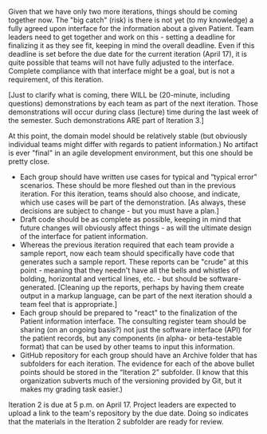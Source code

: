Given that we have only two more iterations, things should be coming together now.  The "big catch" (risk) is there is not yet (to my knowledge) a fully agreed upon interface for the information about a given Patient.  Team leaders need to get together and work on this - setting a deadline for finalizing it as they see fit, keeping in mind the overall deadline.   Even if this deadline is set before the due date for the current iteration (April 17), it is quite possible that teams will not have fully adjusted to the interface.   Complete compliance with that interface might be a goal, but is not a requirement, of this iteration.

[Just to clarify what is coming, there WILL be (20-minute, including questions) demonstrations by each team as part of the next iteration.  Those demonstrations will occur during class (lecture) time during the last week of the semester.  Such demonstrations ARE part of Iteration 3.]

At this point, the domain model should be relatively stable (but obviously individual teams might differ with regards to patient information.)   No artifact is ever "final" in an agile development environment, but this one should be pretty close.

- Each group should have written use cases for typical and “typical error” scenarios.  These should be more fleshed out than in the previous iteration.   For this iteration, teams should also choose, and indicate, which use cases will be part of the demonstration.  [As always, these decisions are subject to change - but you must have a plan.]
- Draft code should be as complete as possible, keeping in mind that future changes will obviously affect things - as will the ultimate design of the interface for patient information.
- Whereas the previous iteration required that each team provide a sample report, now each team should specifically have code that generates such a sample report.  These reports can be "crude" at this point - meaning that they needn't have all the bells and whistles of bolding, horizontal and vertical lines, etc. - but should be software-generated.  [Cleaning up the reports, perhaps by having them create output in a markup language, can be part of the next iteration should a team feel that is appropriate.]
- Each group should be prepared to "react" to the finalization of the Patient information interface.   The consulting register team should be sharing (on an ongoing basis?) not just the software interface (API) for the patient records, but any components (in alpha- or beta-testable format) that can be used by other teams to input this information.
- GitHub repository for each group should have an Archive folder that has subfolders for each iteration.  The evidence for each of the above bullet points should be stored in the “Iteration 2” subfolder.  (I know that this organization subverts much of the versioning provided by Git, but it makes my grading task easier.)

Iteration 2 is due at 5 p.m. on April 17.  Project leaders are expected to upload a link to the team's repository by the due date.  Doing so indicates that the materials in the Iteration 2 subfolder are ready for review.
